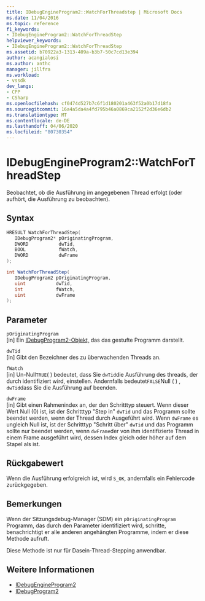 ```yaml
---
title: IDebugEngineProgram2::WatchForThreadstep | Microsoft Docs
ms.date: 11/04/2016
ms.topic: reference
f1_keywords:
- IDebugEngineProgram2::WatchForThreadStep
helpviewer_keywords:
- IDebugEngineProgram2::WatchForThreadStep
ms.assetid: b70922a3-1313-409a-b3b7-50c7cd13e394
author: acangialosi
ms.author: anthc
manager: jillfra
ms.workload:
- vssdk
dev_langs:
- CPP
- CSharp
ms.openlocfilehash: cf0474d527b7c6f1d180201a463f52a0b17d18fa
ms.sourcegitcommit: 16a4a5da4a4fd795b46a0869ca2152f2d36e6db2
ms.translationtype: MT
ms.contentlocale: de-DE
ms.lasthandoff: 04/06/2020
ms.locfileid: "80730354"
---
```

# <a name="idebugengineprogram2watchforthreadstep"></a>IDebugEngineProgram2::WatchForThreadStep
Beobachtet, ob die Ausführung im angegebenen Thread erfolgt (oder aufhört, die Ausführung zu beobachten).

## <a name="syntax"></a>Syntax

```cpp
HRESULT WatchForThreadStep( 
   IDebugProgram2* pOriginatingProgram,
   DWORD           dwTid,
   BOOL            fWatch,
   DWORD           dwFrame
);
```

```csharp
int WatchForThreadStep( 
   IDebugProgram2 pOriginatingProgram,
   uint           dwTid,
   int            fWatch,
   uint           dwFrame
);
```

## <a name="parameters"></a>Parameter
`pOriginatingProgram`\
[in] Ein [IDebugProgram2-Objekt,](../../../extensibility/debugger/reference/idebugprogram2.md) das das gestufte Programm darstellt.

`dwTid`\
[in] Gibt den Bezeichner des zu überwachenden Threads an.

`fWatch`\
[in] Un-Null`TRUE`( ) bedeutet, dass Sie `dwTid`die Ausführung des threads, der durch identifiziert wird, einstellen. Andernfalls bedeutet`FALSE`Null ( ) , `dwTid`dass Sie die Ausführung auf beenden.

`dwFrame`\
[in] Gibt einen Rahmenindex an, der den Schritttyp steuert. Wenn dieser Wert Null (0) ist, ist der Schritttyp "Step in" `dwTid` und das Programm sollte beendet werden, wenn der Thread durch Ausgeführt wird. Wenn `dwFrame` es ungleich Null ist, ist der Schritttyp "Schritt über" `dwTid` und das Programm sollte nur beendet werden, wenn `dwFrame`der von ihm identifizierte Thread in einem Frame ausgeführt wird, dessen Index gleich oder höher auf dem Stapel als ist.

## <a name="return-value"></a>Rückgabewert
 Wenn die Ausführung erfolgreich ist, wird `S_OK`, andernfalls ein Fehlercode zurückgegeben.

## <a name="remarks"></a>Bemerkungen
 Wenn der Sitzungsdebug-Manager (SDM) ein `pOriginatingProgram` Programm, das durch den Parameter identifiziert wird, schritte, benachrichtigt er alle anderen angehängten Programme, indem er diese Methode aufruft.

 Diese Methode ist nur für Dasein-Thread-Stepping anwendbar.

## <a name="see-also"></a>Weitere Informationen
- [IDebugEngineProgram2](../../../extensibility/debugger/reference/idebugengineprogram2.md)
- [IDebugProgram2](../../../extensibility/debugger/reference/idebugprogram2.md)
